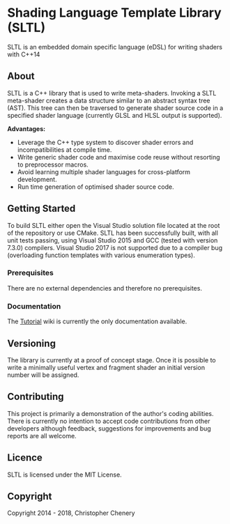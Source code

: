 # Shading Language Template Library (SLTL)

SLTL is an embedded domain specific language (eDSL) for writing shaders with C++14

## About

SLTL is a C++ library that is used to write meta-shaders. Invoking a SLTL meta-shader creates a data structure similar to an abstract syntax tree (AST). This tree can then be traversed to generate shader source code in a specified shader language (currently GLSL and HLSL output is supported).

__Advantages:__

* Leverage the C++ type system to discover shader errors and incompatibilities at compile time.
* Write generic shader code and maximise code reuse without resorting to preprocessor macros.
* Avoid learning multiple shader languages for cross-platform development. 
* Run time generation of optimised shader source code.

## Getting Started

To build SLTL either open the Visual Studio solution file located at the root of the repository or use CMake. SLTL has been successfully built, with all unit tests passing, using Visual Studio 2015 and GCC (tested with version 7.3.0) compilers. Visual Studio 2017 is not supported due to a compiler bug (overloading function templates with various enumeration types).

### Prerequisites

There are no external dependencies and therefore no prerequisites.

### Documentation

The [Tutorial](https://github.com/cheneryc/sltl/wiki/Tutorial) wiki is currently the only documentation available.

## Versioning

The library is currently at a proof of concept stage. Once it is possible to write a minimally useful vertex and fragment shader an initial version number will be assigned.

## Contributing

This project is primarily a demonstration of the author's coding abilities. There is currently no intention to accept code contributions from other developers although feedback, suggestions for improvements and bug reports are all welcome.

## Licence

SLTL is licensed under the MIT License.

## Copyright

Copyright 2014 - 2018, Christopher Chenery
